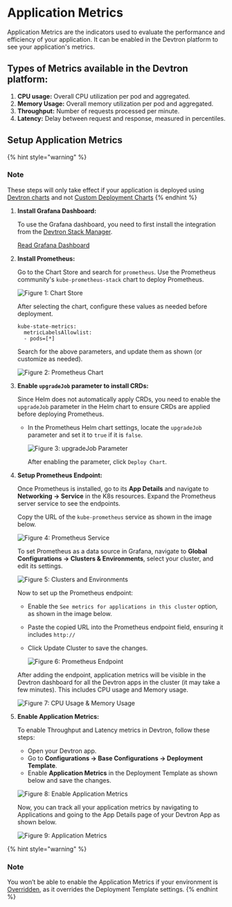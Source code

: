# Application Metrics

Application Metrics are the indicators used to evaluate the performance and efficiency of your application. It can be enabled in the Devtron platform to see your application's metrics.

## Types of Metrics available in the Devtron platform:

1. **CPU usage:** Overall CPU utilization per pod and aggregated.
2. **Memory Usage:** Overall memory utilization per pod and aggregated.
3. **Throughput:** Number of requests processed per minute.
4. **Latency:** Delay between request and response, measured in percentiles.

## Setup Application Metrics

{% hint style="warning" %}
### Note 
These steps will only take effect if your application is deployed using [Devtron charts](../deploy-chart/README.md) and not [Custom Deployment Charts](../global-configurations/deployment-charts.md)
{% endhint %}

1. **Install Grafana Dashboard:** 

    To use the Grafana dashboard, you need to first install the integration from the [Devtron Stack Manager](../integrations/README.md). 

    [Read Grafana Dashboard](../integrations/grafana.md)

2. **Install Prometheus:**
   
    Go to the Chart Store and search for `prometheus`. Use the Prometheus community's `kube-prometheus-stack` chart to deploy Prometheus.

    ![Figure 1: Chart Store](https://devtron-public-asset.s3.us-east-2.amazonaws.com/images/creating-application/app-metrics/app2.jpg)

    After selecting the chart, configure these values as needed before deployment.

    ```
    kube-state-metrics: 
	  metricLabelsAllowlist:   
	  - pods=[*]
    ```

    Search for the above parameters, and update them as shown (or customize as needed).

    ![Figure 2: Prometheus Chart](https://devtron-public-asset.s3.us-east-2.amazonaws.com/images/creating-application/app-metrics/app3.jpg)

3. **Enable `upgradeJob` parameter to install CRDs:**

   Since Helm does not automatically apply CRDs, you need to enable the `upgradeJob` parameter in the Helm chart to ensure CRDs are applied before deploying Prometheus.

    - In the Prometheus Helm chart settings, locate the `upgradeJob` parameter and set it to `true` if it is `false`.
      
      	![Figure 3: upgradeJob Parameter](https://devtron-public-asset.s3.us-east-2.amazonaws.com/images/creating-application/app-metrics/app-new2.jpg)
      
     	After enabling the parameter, click `Deploy Chart`.

4. **Setup Prometheus Endpoint:**
   
    Once Prometheus is installed, go to its **App Details** and navigate to **Networking → Service** in the K8s resources. Expand the Prometheus server service to see the endpoints. 

    Copy the URL of the `kube-prometheus` service as shown in the image below.

    ![Figure 4: Prometheus Service](https://devtron-public-asset.s3.us-east-2.amazonaws.com/images/creating-application/app-metrics/app4.jpg)

    To set Prometheus as a data source in Grafana, navigate to **Global Configurations → Clusters & Environments**, select your cluster, and edit its settings.

    ![Figure 5: Clusters and Environments](https://devtron-public-asset.s3.us-east-2.amazonaws.com/images/creating-application/app-metrics/app5.jpg)

    Now to set up the Prometheus endpoint:
    - Enable the `See metrics for applications in this cluster` option, as shown in the image below.
    - Paste the copied URL into the Prometheus endpoint field, ensuring it includes `http://`
    - Click Update Cluster to save the changes.

    	![Figure 6: Prometheus Endpoint](https://devtron-public-asset.s3.us-east-2.amazonaws.com/images/creating-application/app-metrics/app6.jpg)

    After adding the endpoint, application metrics will be visible in the Devtron dashboard for all the Devtron apps in the cluster (it may take a few minutes). This includes CPU usage and Memory usage.

	![Figure 7: CPU Usage & Memory Usage](https://devtron-public-asset.s3.us-east-2.amazonaws.com/images/creating-application/app-metrics/app7.jpg)

5. **Enable Application Metrics:**

    To enable Throughput and Latency metrics in Devtron, follow these steps:
      - Open your Devtron app.
      - Go to **Configurations → Base Configurations → Deployment Template**.
      - Enable **Application Metrics** in the Deployment Template as shown below and save the changes.

	![Figure 8: Enable Application Metrics](https://devtron-public-asset.s3.us-east-2.amazonaws.com/images/creating-application/app-metrics/app8.jpg)

	Now, you can track all your application metrics by navigating to Applications and going to the App Details page of your Devtron App as shown below. 

	![Figure 9: Application Metrics](https://devtron-public-asset.s3.us-east-2.amazonaws.com/images/creating-application/app-metrics/app-new3.jpg)

{% hint style="warning" %}
### Note 
You won’t be able to enable the Application Metrics if your environment is [Overridden](../creating-application/environment-overrides.md), as it overrides the Deployment Template settings.
{% endhint %}
